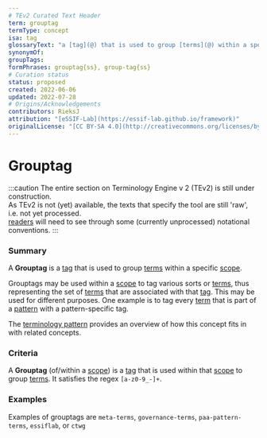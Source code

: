 ```yaml
---
# TEv2 Curated Text Header
term: grouptag
termType: concept
isa: tag
glossaryText: "a [tag](@) that is used to group [terms](@) within a specific [scope](@)."
synonymOf:
groupTags:
formPhrases: grouptag{ss}, group-tag{ss}
# Curation status
status: proposed
created: 2022-06-06
updated: 2022-07-28
# Origins/Acknowledgements
contributors: RieksJ
attribution: "[eSSIF-Lab](https://essif-lab.github.io/framework)"
originalLicense: "[CC BY-SA 4.0](http://creativecommons.org/licenses/by-sa/4.0/?ref=chooser-v1)"
---
```


# Grouptag

:::caution
The entire section on Terminology Engine v 2 (TEv2) is still under construction.<br/>
As TEv2 is not (yet) available, the texts that specify the tool are still 'raw', i.e. not yet processed.<br/>[readers](@) will need to see through some (currently unprocessed) notational conventions.
:::

### Summary
A **Grouptag** is a [tag](@) that is used to group [terms](@) within a specific [scope](@).

Grouptags may be used within a [scope](@) to tag various sorts or [terms](@), thus representing the set of [terms](@) that are associated with that [tag](@). This may be used for different purposes. One example is to tag every [term](@) that is part of a [pattern](@) with a pattern-specific tag.

The [terminology pattern](pattern-terminology@) provides an overview of how this concept fits in with related concepts.

### Criteria
A **Grouptag** (of/within a [scope](@)) is a [tag](@) that is used within that [scope](@) to group [terms](@). It satisfies the regex `[a-z0-9_-]+`.

### Examples
Examples of grouptags are `meta-terms`, `governance-terms`, `paa-pattern-terms`, `essiflab`, or `ctwg`

